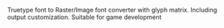 Truetype font to Raster/Image font converter with glyph matrix. Including output customization. Suitable for game development